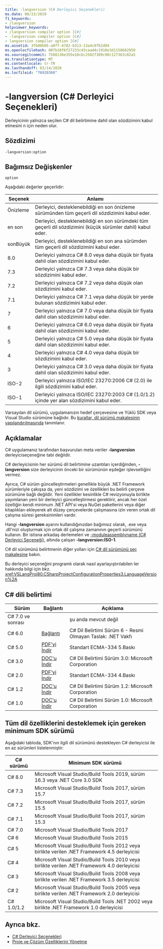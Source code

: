 ```yaml
---
title: -langversion (C# Derleyici Seçenekleri)
ms.date: 08/23/2019
f1_keywords:
- /langversion
helpviewer_keywords:
- /langversion compiler option [C#]
- -langversion compiler option [C#]
- langversion compiler option [C#]
ms.assetid: 3fb00b05-a0ff-4782-b313-13a4c0f62d94
ms.openlocfilehash: 007b10f6f27233c43caad4c1910e3d1158682950
ms.sourcegitcommit: 7588136e355e10cbc2582f389c90c127363c02a5
ms.translationtype: MT
ms.contentlocale: tr-TR
ms.lasthandoff: 03/14/2020
ms.locfileid: "76920360"
---
```

# <a name="-langversion-c-compiler-options"></a>-langversion (C# Derleyici Seçenekleri)

Derleyicinin yalnızca seçilen C# dil belirtimine dahil olan sözdizimini kabul etmesini n için neden olur.

## <a name="syntax"></a>Sözdizimi

```console
-langversion:option
```

## <a name="arguments"></a>Bağımsız Değişkenler

`option`

Aşağıdaki değerler geçerlidir:

|Seçenek|Anlamı|
|------------|-------------|
|Önizleme|Derleyici, desteklenebildiği en son önizleme sürümünden tüm geçerli dil sözdizimini kabul eder.|
|en son|Derleyici, desteklenebildiği en son sürümdeki tüm geçerli dil sözdizimini (küçük sürümler dahil) kabul eder.|
|sonBüyük|Derleyici, desteklenebildiği en son ana sürümden tüm geçerli dil sözdizimini kabul eder.|
|8.0|Derleyici yalnızca C# 8.0 veya daha düşük bir fiyata dahil olan sözdizimini kabul eder.|
|7.3|Derleyici yalnızca C# 7.3 veya daha düşük bir sözdizimini kabul eder.|
|7.2|Derleyici yalnızca C# 7.2 veya daha düşük olan sözdizimini kabul eder.|
|7.1|Derleyici yalnızca C# 7.1 veya daha düşük bir yerde bulunan sözdizimini kabul eder.|
|7|Derleyici yalnızca C# 7.0 veya daha düşük bir fiyata dahil olan sözdizimini kabul eder.|
|6|Derleyici yalnızca C# 6.0 veya daha düşük bir fiyata dahil olan sözdizimini kabul eder.|
|5|Derleyici yalnızca C# 5.0 veya daha düşük bir fiyata dahil olan sözdizimini kabul eder.|
|4|Derleyici yalnızca C# 4.0 veya daha düşük bir sözdizimini kabul eder.|
|3|Derleyici yalnızca C# 3.0 veya daha düşük bir fiyata dahil olan sözdizimini kabul eder.|
|ISO-2|Derleyici yalnızca ISO/IEC 23270:2006 C# (2.0) ile ilgili sözdizimini kabul eder.|
|ISO-1|Derleyici yalnızca ISO/IEC 23270:2003 C# (1.0/1.2) içinde yer alan sözdizimini kabul eder.|

Varsayılan dil sürümü, uygulamanızın hedef çerçevesine ve Yüklü SDK veya Visual Studio sürümüne bağlıdır. Bu [kurallar, dil sürümü makalesinin yapılandırılmasında](../configure-language-version.md#defaults) tanımlanır.

## <a name="remarks"></a>Açıklamalar

C# uygulamanız tarafından başvurulan meta veriler **-langversion** derleyiciseçeneğine tabi değildir.

C# derleyicisinin her sürümü dil belirtimine uzantıları içerdiğinden, **-langversion** size derleyicinin önceki bir sürümünün eşdeğer işlevselliğini vermez.

Ayrıca, C# sürüm güncelleştirmeleri genellikle büyük .NET Framework sürümleriyle çakışsa da, yeni sözdizimi ve özellikleri bu belirli çerçeve sürümüne bağlı değildir. Yeni özellikler kesinlikle C# revizyonuyla birlikte yayımlanan yeni bir derleyici güncelleştirmesi gerektirir, ancak her özel özelliğin kendi minimum .NET API'si veya NuGet paketlerini veya diğer kitaplıkları ekleyerek alt düzey çerçevelerde çalışmasına izin veren ortak dil çalışma süresi gereksinimleri vardır.

Hangi **-langversion** ayarını kullandığınızdan bağımsız olarak, .exe veya .dll'nizi oluşturmak için ortak dil çalışma zamanının geçerli sürümünü kullanın. Bir istisna arkadaş derlemeleri ve [-moduleassemblyname (C# Derleyici Seçeneği)](./moduleassemblyname-compiler-option.md), altında çalışan **-langversion:ISO-1**.

C# dil sürümünü belirtmenin diğer yolları için [C# dil sürümünü seç makalesine](../configure-language-version.md) bakın.

Bu derleyici seçeneğini programlı olarak nasıl ayarlayıştırılabilen ler hakkında bilgi için bkz. <xref:VSLangProj80.CSharpProjectConfigurationProperties3.LanguageVersion%2A>

## <a name="c-language-specification"></a>C# dili belirtimi

|Sürüm|Bağlantı|Açıklama|
|-------|----|-----------|
|C# 7.0 ve sonrası||şu anda mevcut değil|
|C# 6.0|[Bağlantı](/dotnet/csharp/language-reference/language-specification/introduction)|C# Dil Belirtimi Sürüm 6 - Resmi Olmayan Taslak: .NET Vakfı|
|C# 5.0|[PDF’yi İndir](https://www.ecma-international.org/publications/files/ECMA-ST/ECMA-334.pdf)|Standart ECMA-334 5.Baskı|
|C# 3.0|[DOC'u İndir](https://download.microsoft.com/download/3/8/8/388e7205-bc10-4226-b2a8-75351c669b09/CSharp%20Language%20Specification.doc)|C# Dil Belirtimi Sürüm 3.0: Microsoft Corporation|
|C# 2.0|[PDF’yi İndir](https://www.ecma-international.org/publications/files/ECMA-ST-ARCH/ECMA-334%204th%20edition%20June%202006.pdf)|Standart ECMA-334 4.Baskı|
|C# 1.2|[DOC'u İndir](https://www.ecma-international.org/publications/files/ECMA-ST-ARCH/ECMA-334%202nd%20edition%20December%202002.pdf)|C# Dil Belirtimi Sürüm 1.2: Microsoft Corporation|
|C# 1.0|[DOC'u İndir](https://www.ecma-international.org/publications/files/ECMA-ST-ARCH/ECMA-334%201st%20edition%20December%202001.pdf)|C# Dil Belirtimi Sürüm 1.0: Microsoft Corporation|

## <a name="minimum-sdk-version-needed-to-support-all-language-features"></a>Tüm dil özelliklerini desteklemek için gereken minimum SDK sürümü

Aşağıdaki tabloda, SDK'nın ilgili dil sürümünü destekleyen C# derleyicisi ile en az sürümleri listelenmiştir:

|C# sürümü|Minimum SDK sürümü|
|----------|-------------------|
|C# 8.0| Microsoft Visual Studio/Build Tools 2019, sürüm 16.3 veya .NET Core 3.0 SDK |
|C# 7.3| Microsoft Visual Studio/Build Tools 2017, sürüm 15.7 |
|C# 7.2| Microsoft Visual Studio/Build Tools 2017, sürüm 15.5 |
|C# 7.1| Microsoft Visual Studio/Build Tools 2017, sürüm 15.3 |
|C# 7.0| Microsoft Visual Studio/Build Tools 2017 |
|C# 6| Microsoft Visual Studio/Build Tools 2015 |
|C# 5| Microsoft Visual Studio/Build Tools 2012 veya birlikte verilen .NET Framework 4.5 derleyicisi |
|C# 4| Microsoft Visual Studio/Build Tools 2010 veya birlikte verilen .NET Framework 4.0 derleyicisi |
|C# 3| Microsoft Visual Studio/Build Tools 2008 veya birlikte verilen .NET Framework 3.5 derleyicisi |
|C# 2| Microsoft Visual Studio/Build Tools 2005 veya birlikte verilen .NET Framework 2.0 derleyicisi |
|C# 1.0/1.2 | Microsoft Visual Studio/Build Tools .NET 2002 veya birlikte .NET Framework 1.0 derleyicisi |

## <a name="see-also"></a>Ayrıca bkz.

- [C# Derleyici Seçenekleri](index.md)
- [Proje ve Çözüm Özelliklerini Yönetme](/visualstudio/ide/managing-project-and-solution-properties)
